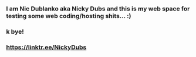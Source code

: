 ### I am Nic Dublanko aka Nicky Dubs and this is my web space for testing some web coding/hosting shits... :)
### k bye!
### https://linktr.ee/NickyDubs

<!--
**nickydubs/nickydubs** is a ✨ _special_ ✨ repository because its `README.md` (this file) appears on your GitHub profile.

Here are some ideas to get you started:
- 👯 I’m looking to collaborate on ...
- 😄 Pronouns: ...
-->
